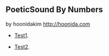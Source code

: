 ## PoeticSound By Numbers
by hoonidakim <http://hoonida.com>


* [Test1](./test1.html).

* [Test2](./test2.html).